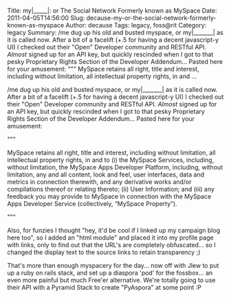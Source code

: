 Title: my|_____|: or The Social Network Formerly known as MySpace
Date: 2011-04-05T14:56:00
Slug: decause-my-or-the-social-network-formerly-known-as-myspace
Author: decause
Tags: legacy, foss@rit
Category: legacy
Summary: /me dug up his old and busted myspace, or my|_______| as it is called now. After a bit of a facelift (+.5 for having a decent javascript-y UI) I checked out their "Open" Developer community and RESTful API. *Almost* signed up for an API key, but quickly rescinded when I got to that pesky Proprietary Rights Section of the Developer Addendum... Pasted here for your amusement:  """  MySpace retains all right, title and interest, including without limitation, all intellectual property rights, in and ... 

/me dug up his old and busted myspace, or my|_______| as it is called now.
After a bit of a facelift (+.5 for having a decent javascript-y UI) I checked
out their "Open" Developer community and RESTful API. *Almost* signed up for
an API key, but quickly rescinded when I got to that pesky Proprietary Rights
Section of the Developer Addendum... Pasted here for your amusement:

"""

MySpace retains all right, title and interest, including without limitation,
all intellectual property rights, in and to (i) the MySpace Services,
including, without limitation, the MySpace Apps Developer Platform, including,
without limitation, any and all content, look and feel, user interfaces, data
and metrics in connection therewith, and any derivative works and/or
compilations thereof or relating thereto; (ii) User Information; and (iii) any
feedback you may provide to MySpace in connection with the MySpace Apps
Developer Service (collectively, “MySpace Property”).

"""

Also, for funzies I thought "hey, it'd be cool if I linked up my campaign blog
here too", so I added an "html module" and placed it into my profile page with
links, only to find out that the URL's are completely obfuscated... so I
changed the display text to the source links to retain transparency ;)

That's more than enough myspacery for the day... now off with Jlew to put up a
ruby on rails stack, and set up a diaspora 'pod' for the fossbox... an even
more painful but much Free'er alternative. We're totally going to use their
API with a Pyramid Stack to create "PyAspora" at some point :P

